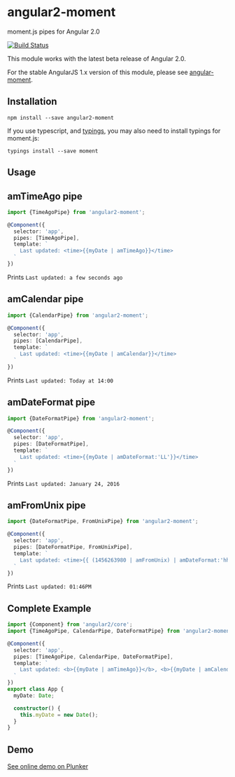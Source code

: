 # angular2-moment

moment.js pipes for Angular 2.0

[![Build Status](https://travis-ci.org/urish/angular2-moment.png?branch=master)](https://travis-ci.org/urish/angular2-moment)

This module works with the latest beta release of Angular 2.0.

For the stable AngularJS 1.x version of this module, please see [angular-moment](https://github.com/urish/angular-moment).

Installation
------------

`npm install --save angular2-moment`

If you use typescript, and [typings](https://github.com/typings/typings), you may also need to install typings for moment.js:

`typings install --save moment`

Usage
-----

## amTimeAgo pipe

``` typescript
import {TimeAgoPipe} from 'angular2-moment';

@Component({
  selector: 'app',
  pipes: [TimeAgoPipe],
  template: `
    Last updated: <time>{{myDate | amTimeAgo}}</time>
  `
})
```

Prints `Last updated: a few seconds ago`

## amCalendar pipe

``` typescript
import {CalendarPipe} from 'angular2-moment';

@Component({
  selector: 'app',
  pipes: [CalendarPipe],
  template: `
    Last updated: <time>{{myDate | amCalendar}}</time>
  `
})
```

Prints `Last updated: Today at 14:00`

## amDateFormat pipe

``` typescript
import {DateFormatPipe} from 'angular2-moment';

@Component({
  selector: 'app',
  pipes: [DateFormatPipe],
  template: `
    Last updated: <time>{{myDate | amDateFormat:'LL'}}</time>
  `
})
```

Prints `Last updated: January 24, 2016`

## amFromUnix pipe

``` typescript
import {DateFormatPipe, FromUnixPipe} from 'angular2-moment';

@Component({
  selector: 'app',
  pipes: [DateFormatPipe, FromUnixPipe],
  template: `
    Last updated: <time>{{ (1456263980 | amFromUnix) | amDateFormat:'hh:mmA'}}</time>
  `
})
```

Prints `Last updated: 01:46PM`

Complete Example
----------------

``` typescript
import {Component} from 'angular2/core';
import {TimeAgoPipe, CalendarPipe, DateFormatPipe} from 'angular2-moment';

@Component({
  selector: 'app',
  pipes: [TimeAgoPipe, CalendarPipe, DateFormatPipe],
  template: `
    Last updated: <b>{{myDate | amTimeAgo}}</b>, <b>{{myDate | amCalendar}}</b>, <b>{{myDate | amDateFormat:'LL'}}</b>
  `
})
export class App {
  myDate: Date;

  constructor() {
    this.myDate = new Date();
  }
}
```

Demo
----

[See online demo on Plunker](http://plnkr.co/edit/ziBJ0mftSjnz0SrYPwbo?p=preview)
